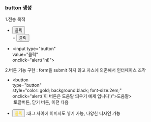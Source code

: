 ### button 생성
1.전송 목적
- <input type="submit" value="클릭"> <br>
          = <button type="submit"> 클릭 </button>
          
-  <input type="button"<br>
          value="클릭"<br>
          onclick="alert("hi)"> <br>

2.버튼 기능 구현 : form을 submit 하지 않고 자스에 의존해서 인터페이스 조작
   - <button <br>
   type="button"<br>
   style="color: gold; background:black; font-size:2em;"<br>
   onclick="alert('이 버튼은 도움말 띄우기 예제 입니다')">도움말><br>
  </button> :토글버튼, 닫기 버튼, 이전 다음<br>
   
- <button style="color: gold">클릭 </button> :태그 사이에 이미지도 넣기 가능, 다양한 디자인 가능

